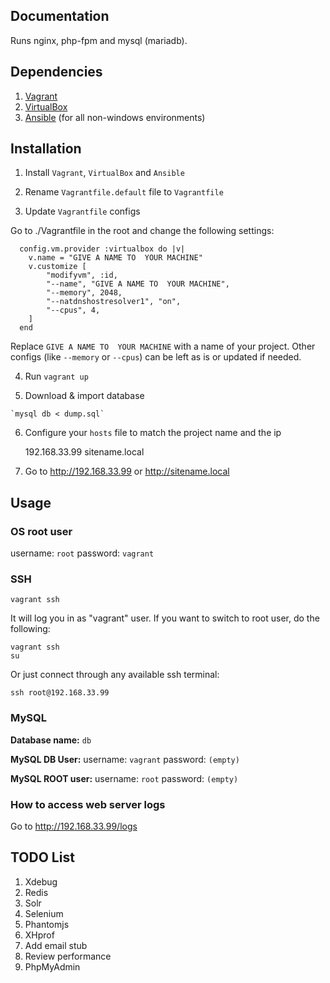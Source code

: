 ## Documentation

Runs nginx, php-fpm and mysql (mariadb).

## Dependencies

1. [Vagrant](https://www.vagrantup.com/downloads.html)
2. [VirtualBox](https://www.virtualbox.org/wiki/Downloads)
3. [Ansible](http://docs.ansible.com/ansible/intro_installation.html) (for all non-windows environments)

## Installation

  1. Install `Vagrant`, `VirtualBox` and `Ansible`
  
  2. Rename `Vagrantfile.default` file to `Vagrantfile` 

  3. Update `Vagrantfile` configs

  Go to ./Vagrantfile in the root and change the following settings:

      config.vm.provider :virtualbox do |v|
        v.name = "GIVE A NAME TO  YOUR MACHINE"
        v.customize [
            "modifyvm", :id,
            "--name", "GIVE A NAME TO  YOUR MACHINE",
            "--memory", 2048,
            "--natdnshostresolver1", "on",
            "--cpus", 4,
        ]
      end

  Replace `GIVE A NAME TO  YOUR MACHINE` with a name of your project.
  Other configs (like `--memory` or `--cpus`) can be left as is or updated
  if needed.

  4. Run `vagrant up`

  5. Download & import database

    `mysql db < dump.sql`

  6. Configure your `hosts` file to match the project name and the ip

      192.168.33.99 sitename.local

  7. Go to http://192.168.33.99 or http://sitename.local


## Usage

### OS root user

username: `root`
password: `vagrant`

### SSH

    vagrant ssh

It will log you in as "vagrant" user. If you want to switch to root user, do the following:

    vagrant ssh
    su

Or just connect through any available ssh terminal:

    ssh root@192.168.33.99

### MySQL

**Database name:** `db`

**MySQL DB User:**
  username: `vagrant`
  password: `(empty)`

**MySQL ROOT user:**
  username: `root`
  password: `(empty)`

### How to access web server logs

  Go to http://192.168.33.99/logs

## TODO List

  1. Xdebug
  2. Redis
  3. Solr
  4. Selenium
  5. Phantomjs
  6. XHprof
  7. Add email stub
  8. Review performance
  9. PhpMyAdmin